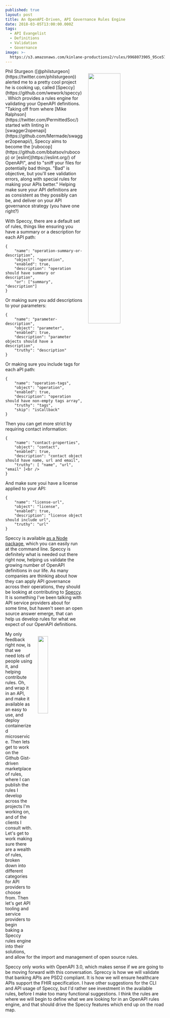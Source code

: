 ```yaml
---
published: true
layout: post
title: An OpenAPI-Driven, API Governance Rules Engine
date: 2018-03-05T13:00:00.000Z
tags:
  - API Evangelist
  - Definitions
  - Validation
  - Governance
image: >-
  https://s3.amazonaws.com/kinlane-productions2/rules/9968073905_95ce575233_z.jpg
---
```

<p><img src="https://s3.amazonaws.com/kinlane-productions2/rules/9968073905_95ce575233_z.jpg" align="right" width="45%" style="padding: 15px;" /></p>Phil Sturgeon ([@philsturgeon](https://twitter.com/philsturgeon)) alerted me to a pretty cool project he is cooking up, called [Speccy](https://github.com/wework/speccy). Which provides a rules engine for validating your OpenAPI definitions. "Taking off from where [Mike Ralphson](https://twitter.com/PermittedSoc/) started with linting in [swagger2openapi](https://github.com/Mermade/swagger2openapi/), Speccy aims to become the [rubocop](https://github.com/bbatsov/rubocop) or [eslint](https://eslint.org/) of OpenAPI", and to "sniff your files for potentially bad things. "Bad" is objective, but you'll see validation errors, along with special rules for making your APIs better." Helping make sure your API definitions are as consistent as they possibly can be, and deliver on your API governance strategy (you have one right?)

With Speccy, there are a default set of rules, things like ensuring you have a summary or a description for each API path:

```
{
	"name": "operation-summary-or-description",
	"object": "operation",
	"enabled": true,
	"description": "operation should have summary or description",
	"or": ["summary", "description"]
}
```

Or making sure you add descriptions to your parameters:

```
{
	"name": "parameter-description",
	"object": "parameter",
	"enabled": true,
	"description": "parameter objects should have a description",
	"truthy": "description"
}
```

Or making sure you include tags for each aPI path:

```
{
	"name": "operation-tags",
	"object": "operation",
	"enabled": true,
	"description": "operation should have non-empty tags array",
	"truthy": "tags",
	"skip": "isCallback"
}
```

Then you can get more strict by requiring contact information:

```
{
	"name": "contact-properties",
	"object": "contact",
	"enabled": true,
	"description": "contact object should have name, url and email",
	"truthy": [ "name", "url", "email" ]<br />
}
```

And make sure youi have a license applied to your API:

```
{
	"name": "license-url",
	"object": "license",
	"enabled": true,
	"description": "license object should include url",
	"truthy": "url"
}
```

Speccy is available [as a Node package](https://www.npmjs.com/package/speccy), which you can easily run at the command line. Speccy is definitely what is needed out there right now, helping us validate the growing number of OpenAPI definitions in our life. As many companies are thinking about how they can apply API governance across their operations, they should be looking at contributing to [Speccy](https://github.com/wework/speccy). It is something I've been talking with API service providers about for some time, but haven't seen an open source answer emerge, that can help us develop rules for what we expect of our OpenAPI definitions.
<p><img src="https://s3.amazonaws.com/kinlane-productions2/openapi/openapi-logo.png" align="right" width="25%" style="padding: 15px;" /></p>
My only feedback right now, is that we need lots of people using it, and helping contribute rules. Oh, and wrap it in an API, and make it available as an easy to use, and deploy containerized microservice. Then lets get to work on the Github Gist-driven marketplace of rules, where I can publish the rules I develop across the projects I'm working on, and of the clients I consult with. Let's get to work making sure there are a wealth of rules, broken down into different categories for API providers to choose from. Then let's get API tooling and service providers to begin baking a Speccy rules engine into their solutions, and allow for the import and management of open source rules.

Speccy only works with OpenAPI 3.0, which makes sense if we are going to be moving forward with this conversation. Spreccy is how we will validate that banking APIs are PSD2 compliant. It is how we will ensure healthcare APIs support the FHIR specification. I have other suggestions for the CLI and API usage of Speccy, but I'd rather see investment in the available rules, before I make too many functional suggestions. I think the rules are where we will begin to define what we are looking for in an OpenAPI rules engine, and that should drive the Speccy features which end up on the road map.

